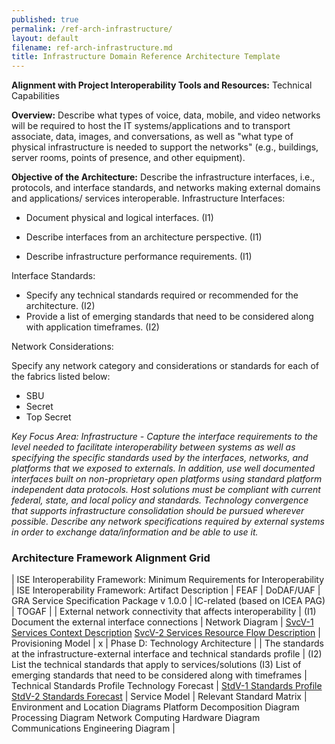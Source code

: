 ```yaml
---
published: true
permalink: /ref-arch-infrastructure/
layout: default
filename: ref-arch-infrastructure.md
title: Infrastructure Domain Reference Architecture Template
---
```


**Alignment with Project Interoperability Tools and Resources:** Technical Capabilities

**Overview:** Describe what types of voice, data, mobile, and video networks will be required to host the IT systems/applications and to transport associate, data, images, and conversations, as well as "what type of physical infrastructure is needed to support the networks" (e.g., buildings, server rooms, points of presence, and other equipment).

**Objective of the Architecture:** Describe the infrastructure interfaces, i.e., protocols, and interface standards, and networks making external domains and applications/ services interoperable. Infrastructure Interfaces:

* Document physical and logical interfaces. (I1)

* Describe interfaces from an architecture perspective. (I1)

* Describe infrastructure performance requirements. (I1)

Interface Standards:

* Specify any technical standards required or recommended for the architecture. (I2)
* Provide a list of emerging standards that need to be considered along with application timeframes. (I2)

Network Considerations:

Specify any network category and considerations or standards for each of the fabrics listed below:

* SBU
* Secret
* Top Secret

*Key Focus Area: Infrastructure - Capture the interface requirements to the level needed to facilitate interoperability between systems as well as specifying the specific standards used by the interfaces, networks, and platforms that we exposed to externals. In addition, use well documented interfaces built on non-proprietary open platforms using standard platform independent data protocols. Host solutions must be compliant with current federal, state, and local policy and standards. Technology convergence that supports infrastructure consolidation should be pursued wherever possible. Describe any network specifications required by external systems in order to exchange data/information and be able to use it.*

### Architecture Framework Alignment Grid

| ISE Interoperability Framework: Minimum Requirements for Interoperability | ISE Interoperability Framework: Artifact Description | FEAF | DoDAF/UAF | GRA Service Specification Package v 1.0.0 | IC-related (based on ICEA PAG) | TOGAF |
| External network connectivity that affects interoperability | (I1) Document the external interface connections | Network Diagram | [SvcV-1 Services Context Description](http://dodcio.defense.gov/dodaf20/dodaf20_services1.aspx) [SvcV-2 Services Resource Flow Description](http://dodcio.defense.gov/dodaf20/dodaf20_services2.aspx) | Provisioning Model | x | Phase D: Technology Architecture |
| The standards at the infrastructure-external interface and technical standards profile | (I2) List the technical standards that apply to services/solutions (I3) List of emerging standards that need to be considered along with timeframes | Technical Standards Profile Technology Forecast | [StdV-1 Standards Profile](http://dodcio.defense.gov/dodaf20/dodaf20_stdv1.aspx) [StdV-2 Standards Forecast](http://dodcio.defense.gov/dodaf20/dodaf20_stdv2.aspx) | Service Model | Relevant Standard Matrix | Environment and Location Diagrams Platform Decomposition Diagram Processing Diagram Network Computing Hardware Diagram Communications Engineering Diagram |
